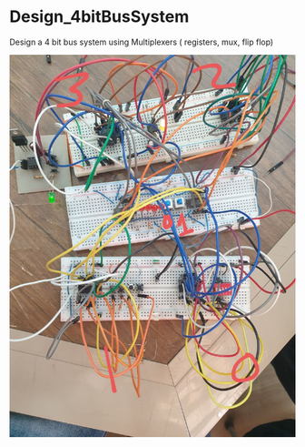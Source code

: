 # Design_4bitBusSystem
Design a 4 bit bus system using Multiplexers ( registers, mux, flip flop)


[![Watch the video](https://github.com/SaadMu7ammad/Design_4bitBusSystem/blob/main/finalProject.jpg)](https://github.com/SaadMu7ammad/Design_4bitBusSystem/blob/main/demoSelection_01%20switches.mp4)



